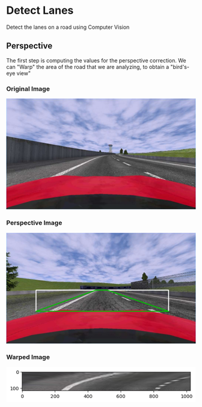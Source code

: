 # Detect Lanes
Detect the lanes on a road using Computer Vision

## Perspective
The first step is computing the values for the perspective correction. We can "Warp" the area of the road that we are analyzing, to obtain a "bird's-eye view"

### Original Image
![Original Image](sd2.jpg)

### Perspective Image
![Perspective Image](persp_sd1.jpg)

### Warped Image
![Warped Image](img_warp.png)
